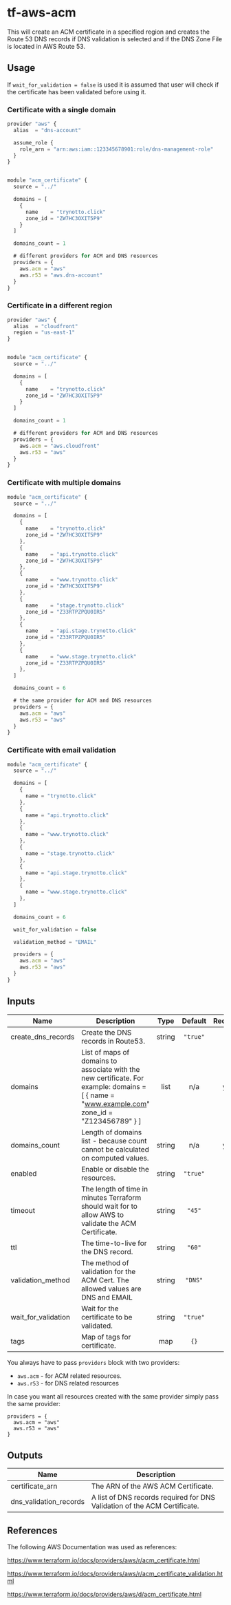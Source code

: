 # tf-aws-acm

 This will create an ACM certificate in a specified region and creates the Route 53 DNS records if DNS validation is selected and if the DNS Zone File is located in AWS Route 53.

## Usage

If `wait_for_validation = false` is used it is assumed that user will check if the certificate has been validated before using it.


### Certificate with a single domain

```js
provider "aws" {
  alias  = "dns-account"

  assume_role {
    role_arn = "arn:aws:iam::123345678901:role/dns-management-role"
  }
}


module "acm_certificate" {
  source = "../"

  domains = [
    {
      name    = "trynotto.click"
      zone_id = "ZW7HC3OXIT5P9"
    }
  ]

  domains_count = 1

  # different providers for ACM and DNS resources
  providers = {
    aws.acm = "aws"
    aws.r53 = "aws.dns-account"
  }
}
```

### Certificate in a different region

```js
provider "aws" {
  alias  = "cloudfront"
  region = "us-east-1"
}


module "acm_certificate" {
  source = "../"

  domains = [
    {
      name    = "trynotto.click"
      zone_id = "ZW7HC3OXIT5P9"
    }
  ]

  domains_count = 1

  # different providers for ACM and DNS resources
  providers = {
    aws.acm = "aws.cloudfront"
    aws.r53 = "aws"
  }
}
```

### Certificate with multiple domains

```js
module "acm_certificate" {
  source = "../"

  domains = [
    {
      name    = "trynotto.click"
      zone_id = "ZW7HC3OXIT5P9"
    },
    {
      name    = "api.trynotto.click"
      zone_id = "ZW7HC3OXIT5P9"
    },
    {
      name    = "www.trynotto.click"
      zone_id = "ZW7HC3OXIT5P9"
    },
    {
      name    = "stage.trynotto.click"
      zone_id = "Z33RTPZPQU0IR5"
    },
    {
      name    = "api.stage.trynotto.click"
      zone_id = "Z33RTPZPQU0IR5"
    },
    {
      name    = "www.stage.trynotto.click"
      zone_id = "Z33RTPZPQU0IR5"
    },
  ]

  domains_count = 6

  # the same provider for ACM and DNS resources
  providers = {
    aws.acm = "aws"
    aws.r53 = "aws"
  }
}
```
### Certificate with email validation

```js
module "acm_certificate" {
  source = "../"

  domains = [
    {
      name = "trynotto.click"
    },
    {
      name = "api.trynotto.click"
    },
    {
      name = "www.trynotto.click"
    },
    {
      name = "stage.trynotto.click"
    },
    {
      name = "api.stage.trynotto.click"
    },
    {
      name = "www.stage.trynotto.click"
    },
  ]

  domains_count = 6

  wait_for_validation = false

  validation_method = "EMAIL"

  providers = {
    aws.acm = "aws"
    aws.r53 = "aws"
  }
}
```

## Inputs

| Name | Description | Type | Default | Required |
|------|-------------|:----:|:-----:|:-----:|
| create\_dns\_records | Create the DNS records in Route53. | string | `"true"` | no |
| domains | List of maps of domains to associate with the new certificate. For example: domains = [ { name = "www.example.com"  zone_id = "Z123456789" } ] | list | n/a | yes |
| domains\_count | Length of domains list - because count cannot be calculated on computed values. | string | n/a | yes |
| enabled | Enable or disable the resources. | string | `"true"` | no |
| timeout | The length of time in minutes Terraform should wait for to allow AWS to validate the ACM Certificate. | string | `"45"` | no |
| ttl | The time-to-live for the DNS record. | string | `"60"` | no |
| validation\_method | The method of validation for the ACM Cert. The allowed values are DNS and EMAIL | string | `"DNS"` | no |
| wait\_for\_validation | Wait for the certificate to be validated. | string | `"true"` | no |
| tags | Map of tags for certificate. | map | `{}` | no |


You always have to pass `providers` block with two providers:
- `aws.acm` - for ACM related resources.
- `aws.r53` - for DNS related resources

In case you want all resources created with the same provider simply pass the same provider:

```
providers = {
  aws.acm = "aws"
  aws.r53 = "aws"
}
```

## Outputs

| Name | Description |
|------|-------------|
| certificate\_arn | The ARN of the AWS ACM Certificate. |
| dns\_validation\_records | A list of DNS records required for DNS Validation of the ACM Certificate. |

## References

The following AWS Documentation was used as references:

https://www.terraform.io/docs/providers/aws/r/acm_certificate.html

https://www.terraform.io/docs/providers/aws/r/acm_certificate_validation.html

https://www.terraform.io/docs/providers/aws/d/acm_certificate.html

